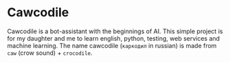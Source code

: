 # Cawcodile
Cawcodile is a bot-assistant with the beginnings of AI. This simple project is for my daughter and me to learn english, python, testing, web services and machine learning. The name cawcodile (`каркодил` in russian) is made from `caw` (crow sound) + `crocodile`.
